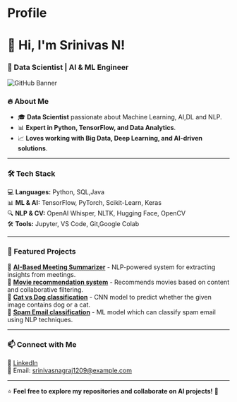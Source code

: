 # Profile

# 👋 Hi, I'm Srinivas N!  
### 🚀 Data Scientist | AI & ML Engineer  

![GitHub Banner](https://source.unsplash.com/1600x400/?technology,data,ai)  

### 🔥 About Me  
- 🎓 **Data Scientist** passionate about Machine Learning, AI,DL and NLP.  
- 📊 **Expert in Python, TensorFlow, and Data Analytics**.  
- 📈 **Loves working with Big Data, Deep Learning, and AI-driven solutions**.  


---

### 🛠️ Tech Stack  
💻 **Languages:** Python, SQL,Java  
📊 **ML & AI:** TensorFlow, PyTorch, Scikit-Learn, Keras  
🔍 **NLP & CV:** OpenAI Whisper, NLTK, Hugging Face, OpenCV  
🛠️ **Tools:** Jupyter, VS Code, Git,Google Colab  

---

### 📂 Featured Projects  
🔹 **[AI-Based Meeting Summarizer]((https://github.com/Srinivas-Nagraj/AI-Meeting-Summarizer))** - NLP-powered system for extracting insights from meetings.  
🔹 **[Movie recommendation system]((https://github.com/Srinivas-Nagraj/Movie_recommendation_system))** - Recommends movies based on content and collaborative filtering.  
🔹 **[Cat vs Dog classification]((https://github.com/Srinivas-Nagraj/cat-vs-dog-classifier))** - CNN model to predict whether the given image contains dog or a cat.  
🔹 **[Spam Email classification]((https://github.com/Srinivas-Nagraj/Spam_Email_Classification))** - ML model which can classify spam email using NLP techniques. 


---

### 📫 Connect with Me  
🔗 [LinkedIn](www.linkedin.com/in/srinivas-n-31b58a269)  
📧 Email: srinivasnagraj1209@example.com  

---

⭐ **Feel free to explore my repositories and collaborate on AI projects!** 🚀
